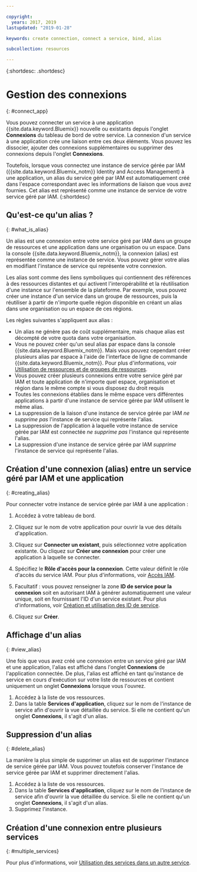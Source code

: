 ```yaml
---

copyright:
  years: 2017, 2019
lastupdated: "2019-01-28"

keywords: create connection, connect a service, bind, alias

subcollection: resources

---
```


{:shortdesc: .shortdesc}

# Gestion des connexions
{: #connect_app}

Vous pouvez connecter un service à une application {{site.data.keyword.Bluemix}} nouvelle ou existants depuis l'onglet **Connexions** du tableau de bord de votre service. La connexion d'un service à une application crée une liaison entre ces deux éléments. Vous pouvez les dissocier, ajouter des connexions supplémentaires ou supprimer des connexions depuis l'onglet **Connexions**.

Toutefois, lorsque vous connectez une instance de service gérée par IAM ({{site.data.keyword.Bluemix_notm}} Identity and Access Management) à une application, un alias du service géré par IAM est automatiquement créé dans l'espace correspondant avec les informations de liaison que vous avez fournies. Cet alias est représenté comme une instance de service de votre service géré par IAM.
{:shortdesc}

## Qu'est-ce qu'un alias ?
{: #what_is_alias}

Un alias est une connexion entre votre service géré par IAM dans un groupe de ressources et une application dans une organisation ou un espace. Dans la console {{site.data.keyword.Bluemix_notm}}, la connexion (alias) est représentée comme une instance de service. Vous pouvez gérer votre alias en modifiant l'instance de service qui représente votre connexion.

Les alias sont comme des liens symboliques qui contiennent des références à des ressources distantes et qui activent l'interopérabilité et la réutilisation d'une instance sur l'ensemble de la plateforme. Par exemple, vous pouvez créer une instance d'un service dans un groupe de ressources, puis la réutiliser à partir de n'importe quelle région disponible en créant un alias dans une organisation ou un espace de ces régions.

Les règles suivantes s'appliquent aux alias :

* Un alias ne génère pas de coût supplémentaire, mais chaque alias est décompté de votre quota dans votre organisation.
* Vous ne pouvez créer qu'un seul alias par espace dans la console {{site.data.keyword.Bluemix_notm}}. Mais vous pouvez cependant créer plusieurs alias par espace à l'aide de l'interface de ligne de commande {{site.data.keyword.Bluemix_notm}}. Pour plus d'informations, voir [Utilisation de ressources et de groupes de ressources](/docs/cli/reference/ibmcloud?topic=cloud-cli-ibmcloud_commands_resource).
* Vous pouvez créer plusieurs connexions entre votre service géré par IAM et toute application de n'importe quel espace, organisation et région dans le même compte si vous disposez du droit requis
* Toutes les connexions établies dans le même espace vers différentes applications à partir d'une instance de service gérée par IAM utilisent le même alias.
* La suppression de la liaison d'une instance de service gérée par IAM *ne supprime pas* l'instance de service qui représente l'alias.
* La suppression de l'application à laquelle votre instance de service gérée par IAM est connectée *ne supprime pas* l'instance qui représente l'alias.
* La suppression d'une instance de service gérée par IAM *supprime* l'instance de service qui représente l'alias.

## Création d'une connexion (alias) entre un service géré par IAM et une application
{: #creating_alias}

Pour connecter votre instance de service gérée par IAM à une application :

1. Accédez à votre tableau de bord.

2. Cliquez sur le nom de votre application pour ouvrir la vue des détails d'application.

3. Cliquez sur **Connecter un existant**, puis sélectionnez votre application existante. Ou cliquez sur **Créer une connexion** pour créer une application à laquelle se connecter.

4. Spécifiez le **Rôle d'accès pour la connexion**. Cette valeur définit le rôle d'accès du service IAM. Pour plus d'informations, voir [Accès IAM](/docs/iam?topic=iam-userroles).

5. Facultatif : vous pouvez renseigner la zone **ID de service pour la connexion** soit en autorisant IAM à générer automatiquement une valeur unique, soit en fournissant l'ID d'un service existant. Pour plus d'informations, voir [Création et utilisation des ID de service](/docs/iam?topic=iam-serviceids).

6. Cliquez sur **Créer**.

## Affichage d'un alias
{: #view_alias}

Une fois que vous avez créé une connexion entre un service géré par IAM et une application, l'alias est affiché dans l'onglet **Connexions** de l'application connectée. De plus, l'alias est affiché en tant qu'instance de service en cours d'exécution sur votre liste de ressources et contient uniquement un onglet **Connexions** lorsque vous l'ouvrez.

1. Accédez à la liste de vos ressources.
2. Dans la table **Services d'application**, cliquez sur le nom de l'instance de service afin d'ouvrir la vue détaillée du service. Si elle ne contient qu'un onglet **Connexions**, il s'agit d'un alias.

## Suppression d'un alias
{: #delete_alias}

La manière la plus simple de supprimer un alias est de supprimer l'instance de service gérée par IAM. Vous pouvez toutefois conserver l'instance de service gérée par IAM et supprimer directement l'alias.

1. Accédez à la liste de vos ressources.
2. Dans la table **Services d'application**, cliquez sur le nom de l'instance de service afin d'ouvrir la vue détaillée du service. Si elle ne contient qu'un onglet **Connexions**, il s'agit d'un alias.
3. Supprimez l'instance.

## Création d'une connexion entre plusieurs services
{: #multiple_services}

Pour plus d'informations, voir [Utilisation des services dans un autre service](/docs/resources?topic=resources-s2s_binding).
